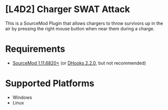 # [L4D2] Charger SWAT Attack
This is a SourceMod Plugin that allows chargers to throw survivors up in the air by pressing the right mouse button when near them during a charge.

# Requirements
- [SourceMod 1.11.6820+](https://www.sourcemod.net/downloads.php?branch=stable) (or [DHooks 2.2.0](https://github.com/peace-maker/DHooks2), but not recommended)

# Supported Platforms
- Windows
- Linux
